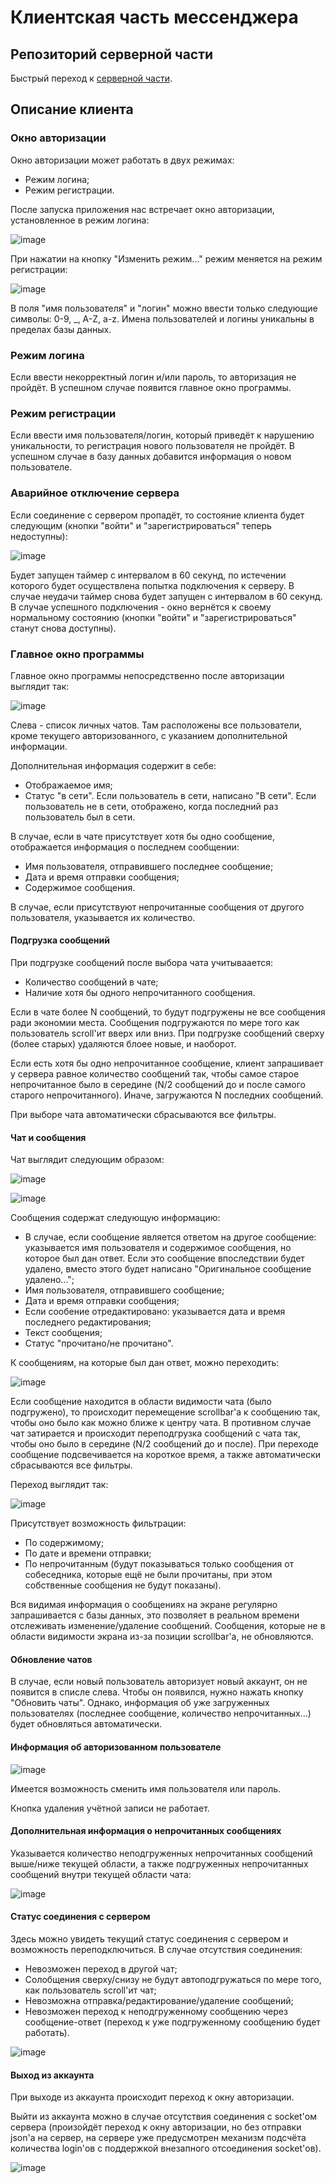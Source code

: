 # Клиентская часть мессенджера

## Репозиторий серверной части
Быстрый переход к [серверной части](https://github.com/Firegreat78/msg_server).

## Описание клиента

### Окно авторизации

Окно авторизации может работать в двух режимах:
- Режим логина;
- Режим регистрации.


После запуска приложения нас встречает окно авторизации, установленное в режим логина:

![image](https://github.com/user-attachments/assets/bccbde89-79bc-4ddb-851e-57b5fb776d98)

При нажатии на кнопку "Изменить режим..." режим меняется на режим регистрации:

![image](https://github.com/user-attachments/assets/657b783e-dd7c-4a5b-9e0c-0aaadda037de)

В поля "имя пользователя" и "логин" можно ввести только следующие символы: 0-9, _, A-Z, a-z. Имена пользователей и логины уникальны в пределах базы данных.

### Режим логина

Если ввести некорректный логин и/или пароль, то авторизация не пройдёт. В успешном случае появится главное окно программы.

### Режим регистрации

Если ввести имя пользователя/логин, который приведёт к нарушению уникальности, то регистрация нового пользователя не пройдёт. В успешном случае в базу данных добавится информация о новом пользователе.

### Аварийное отключение сервера

Если соединение с сервером пропадёт, то состояние клиента будет следующим (кнопки "войти" и "зарегистрироваться" теперь недоступны):

![image](https://github.com/user-attachments/assets/57dd047f-0c3f-4bdf-b3bd-56ad7efc2153)

Будет запущен таймер с интервалом в 60 секунд, по истечении которого будет осуществлена попытка подключения к серверу. 
В случае неудачи таймер снова будет запущен с интервалом в 60 секунд. 
В случае успешного подключения - окно вернётся к своему нормальному состоянию (кнопки "войти" и "зарегистрироваться" станут снова доступны).

### Главное окно программы

Главное окно программы непосредственно после авторизации выглядит так:

![image](https://github.com/user-attachments/assets/78f7099b-a934-4177-b1f8-52c54dea9b69)

Слева - список личных чатов. Там расположены все пользователи, кроме текущего авторизованного, с указанием дополнительной информации.

Дополнительная информация содержит в себе:
- Отображаемое имя;
- Статус "в сети". Если пользователь в сети, написано "В сети". Если пользователь не в сети, отображено, когда последний раз пользователь был в сети.

В случае, если в чате присутствует хотя бы одно сообщение, отображается информация о последнем сообщении:
- Имя пользователя, отправившего последнее сообщение;
- Дата и время отправки сообщения;
- Содержимое сообщения.

В случае, если присутствуют непрочитанные сообщения от другого пользователя, указывается их количество.

#### Подгрузка сообщений

При подгрузке сообщений после выбора чата учитываается:
- Количество сообщений в чате;
- Наличие хотя бы одного непрочитанного сообщения.

Если в чате более N сообщений, то будут подгружены не все сообщения ради экономии места. 
Сообщения подгружаются по мере того как пользователь scroll'ит вверх или вниз. 
При подгрузке сообщений сверху (более старых) удаляются блоее новые, и наоборот.

Если есть хотя бы одно непрочитанное сообщение, клиент запрашивает у сервера равное количество сообщений так, чтобы самое старое непрочитанное было в середине (N/2 сообщений до и после самого старого непрочитанного).
Иначе, загружаются N последних сообщений.

При выборе чата автоматически сбрасываются все фильтры.

#### Чат и сообщения

Чат выглядит следующим образом:

![image](https://github.com/user-attachments/assets/56ad1e69-b996-4da6-b219-aecf1b3f615b)

![image](https://github.com/user-attachments/assets/66818c94-d6de-4de1-93ba-e0302ea1c0bf)


Сообщения содержат следующую информацию:
- В случае, если сообщение является ответом на другое сообщение: указывается имя пользователя и содержимое сообщения, но которое был дан ответ.
  Если это сообщение впоследствии будет удалено, вместо этого будет написано "Оригинальное сообщение удалено...";
- Имя пользователя, отправившего сообщение;
- Дата и время отправки сообщения;
- Если сообение отредактировано: указывается дата и время последнего редактирования;
- Текст сообщения;
- Статус "прочитано/не прочитано".

К сообщениям, на которые был дан ответ, можно переходить:

![image](https://github.com/user-attachments/assets/f6c8a20b-2e70-4391-b7f6-cb1dba6426a8)

Если сообщение находится в области видимости чата (было подгружено), то происходит перемещение scrollbar'а к сообщению так, чтобы оно было как можно ближе к центру чата.
В противном случае чат затирается и происходит переподгрузка сообщений с чата так, чтобы оно было в середине (N/2 сообщений до и после). 
При переходе сообщение подсвечивается на короткое время, а также автоматически сбрасываются все фильтры.

Переход выглядит так:

![image](https://github.com/user-attachments/assets/86407ca3-a6d1-47bf-9a6e-38161f6e3b57)

Присутствует возможность фильтрации:
- По содержимому;
- По дате и времени отправки;
- По непрочитанным (будут показываться только сообщения от собеседника, которые ещё не были прочитаны, при этом собственные сообщения не будут показаны).

Вся видимая информация о сообщениях на экране регулярно запрашивается с базы данных, это позволяет в реальном времени отслеживать изменение/удаление сообщений.
Сообщения, которые не в области видимости экрана из-за позиции scrollbar'а, не обновляются.

#### Обновление чатов

В случае, если новый пользователь авторизует новый аккаунт, он не появится в списле слева. Чтобы он появился, нужно нажать кнопку "Обновить чаты". 
Однако, информация об уже загруженных пользователях (последнее сообщение, количество непрочитанных...) будет обновляться автоматически.

#### Информация об авторизованном пользователе

![image](https://github.com/user-attachments/assets/92e2d66a-09d6-4425-b2e5-7fc4a44bdf85)

Имеется возможность сменить имя пользователя или пароль.

Кнопка удаления учётной записи не работает.

#### Дополнительная информация о непрочитанных сообщениях

Указывается количество неподгруженных непрочитанных сообщений выше/ниже текущей области, а также подгруженных непрочитанных сообщений внутри текущей области чата: 

![image](https://github.com/user-attachments/assets/5f66d23e-72a2-40ba-8af2-f3c215208cb1)

#### Статус соединения с сервером

Здесь можно увидеть текущий статус соединения с сервером и возможность переподключиться. В случае отсутствия соединения:
- Невозможен переход в другой чат;
- Солобщения сверху/снизу не будут автоподгружаться по мере того, как пользователь scroll'ит чат;
- Невозможна отправка/редактирование/удаление сообщений;
- Невозможен переход к неподгруженному сообщению через сообщение-ответ (переход к уже подгруженному сообщению будет работать).

![image](https://github.com/user-attachments/assets/d3fb5188-3b26-416d-b587-dea4bec518d1)

#### Выход из аккаунта

При выходе из аккаунта происходит переход к окну авторизации.

Выйти из аккаунта можно в случае отсутствия соединения с socket'ом сервера 
(произойдёт переход к окну авторизации, но без отправки json'а на сервер, 
на сервере уже предусмотрен механизм подсчёта количества login'ов с поддержкой внезапного отсоединения socket'ов).

![image](https://github.com/user-attachments/assets/9a2fb8fa-7d1a-4a23-99af-71af7cec2647)

